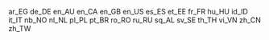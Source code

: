 ar_EG
de_DE
en_AU
en_CA
en_GB
en_US
es_ES
et_EE
fr_FR
hu_HU
id_ID
it_IT
nb_NO
nl_NL
pl_PL
pt_BR
ro_RO
ru_RU
sq_AL
sv_SE
th_TH
vi_VN
zh_CN
zh_TW
